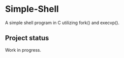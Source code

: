 # Simple-Shell
A simple shell program in C utilizing fork() and execvp(). 

## Project status
Work in progress.

